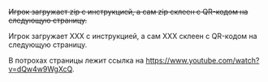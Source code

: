 ~~Игрок загружает zip с инструкцией, а сам zip склеен с QR-кодом на следующую страницу.~~

Игрок загружает ХХХ с инструкцией, а сам ХХХ склеен с QR-кодом на следующую страницу.

В потрохах страницы лежит ссылка на https://www.youtube.com/watch?v=dQw4w9WgXcQ.
